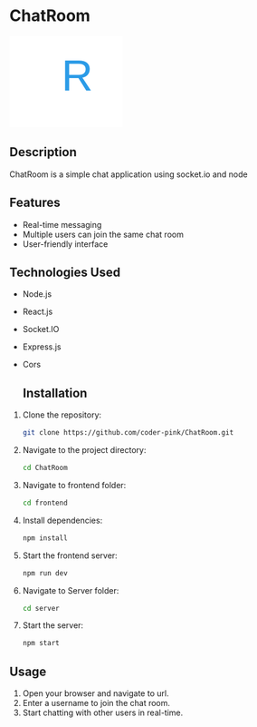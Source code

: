 # ChatRoom

![Chat Room](frontend/src/assets/react.svg)

## Description
ChatRoom is a simple chat application using socket.io and node

## Features

- Real-time messaging
- Multiple users can join the same chat room
- User-friendly interface

## Technologies Used

- Node.js
- React.js
- Socket.IO
- Express.js
- Cors

  ## Installation

1. Clone the repository:
    ```bash
    git clone https://github.com/coder-pink/ChatRoom.git
    ```
2. Navigate to the project directory:
    ```bash
    cd ChatRoom
    ```
3. Navigate to frontend folder:
    ```bash
    cd frontend
    ```
4. Install dependencies:
    ```bash
    npm install
    ```
5. Start the frontend server:
    ```bash
    npm run dev
    ```
6. Navigate to Server folder:
    ```bash
    cd server
    ```   
7. Start the server:
    ```bash
    npm start
    ```

## Usage

1. Open your browser and navigate to url.
2. Enter a username to join the chat room.
3. Start chatting with other users in real-time.
  
